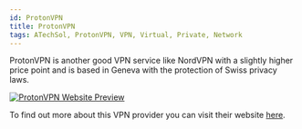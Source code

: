 ```yaml
---
id: ProtonVPN
title: ProtonVPN
tags: ATechSol, ProtonVPN, VPN, Virtual, Private, Network
---
```


ProtonVPN is another good VPN service like NordVPN with a slightly higher price point and is based in Geneva with the protection of Swiss privacy laws. 

[<img alt="ProtonVPN Website Preview" src="/img/ProtonVPN.png" />](https://protonvpn.com/)

To find out more about this VPN provider you can visit their website [here](https://protonvpn.com/).
